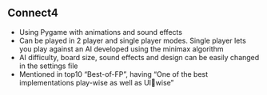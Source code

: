 ## Connect4

- Using Pygame with animations and sound effects
- Can be played in 2 player and single player modes. Single player lets you play against an AI
developed using the minimax algorithm
- AI difficulty, board size, sound effects and design can be easily changed in the settings file
- Mentioned in top10 “Best-of-FP”, having “One of the best implementations play-wise as well as UIwise”